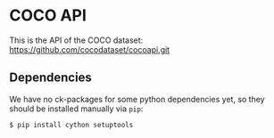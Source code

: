 # COCO API

This is the API of the COCO dataset: https://github.com/cocodataset/cocoapi.git

## Dependencies

We have no ck-packages for some python dependencies yet, so they should be installed manually via `pip`:

```bash
$ pip install cython setuptools
```

